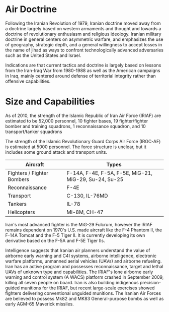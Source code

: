 # Air Doctrine

Following the Iranian Revolution of 1979, Iranian doctrine moved away from a doctrine largely based on western armaments and thought and towards a doctrine of revolutionary enthusiasm and religious ideology. Iranian military doctrine in general centers on asymmetric warfare, and emphasizes the use of geography, strategic depth, and a general willingness to accept losses in the name of jihad as ways to confront technologically advanced adversaries such as the United States and Israel.

Indications are that current tactics and doctrine is largely based on lessons from the Iran-Iraq War from 1980-1988 as well as the American campaigns in Iraq, mainly centered around defense of territorial integrity rather than offensive capabilities.

# Size and Capabilities
As of 2010, the strength of the Islamic Republic of Iran Air Force (IRIAF) are estimated to be 52,000 personnel, 10 fighter bases, 19 fighter/fighter bomber and training squadrons, 1 reconnaissance squadron, and 10 transport/tanker squadrons

The strength of the Islamic Revolutionary Guard Corps Air Force (IRGC-AF) is estimated at 5000 personnel. The force structure is unclear, but it includes some ground attack and transport units.

| Aircraft                   | Types                                                 |
| -------------------------- | ----------------------------------------------------- |
| Fighters / Fighter Bombers | F-14A, F-4E, F-5A, F-5E, MiG-21, MiG-29, Su-24, Su-25 |
| Reconnaissance             | F-4E                                                  |
| Transport                  | C-130, IL-76MD                                        |
| Tankers                    | IL-78                                                 |
| Helicopters                | Mi-8M, CH-47                                          |

Iran's most advanced fighter is the MiG-29 Fulcrum, however the IRIAF remains dependent on 1970's U.S. made aircraft like the F-4 Phantom II, the F-14A Tomcat and the F-5 Tiger II. It is currently developing its own derivative based on the F-5A and F-5E Tiger IIs.

Intelligence suggests that Iranian air planners understand the value of airborne early warning and C4I systems, airborne intelligence, electronic warfare platforms, unmanned aerial vehicles (UAVs) and airborne refueling. Iran has an active program and possesses reconnaissance, target and lethal UAVs of unknown type and capabilities. The IRIAF's lone airborne early warning and control system (A WACS) platform crashed in September 2009, killing all seven people on board. Iran is also building indigenous precision-guided munitions for the IRIAF, but recent large-scale exercises showed fighters delivering conventional unguided munitions. The Iranian Air Forces are believed to possess Mk82 and MK83 General-purpose bombs as well as early AGM-65 Maverick missiles.




